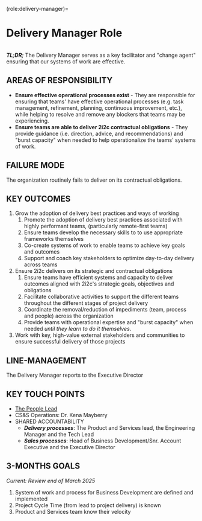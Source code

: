 (role:delivery-manager)=
# Delivery Manager Role

```{role} Delivery Manager

```

**_TL;DR;_** The Delivery Manager serves as a key facilitator and "change agent" ensuring that our systems of work are effective.

## AREAS OF RESPONSIBILITY

-   **Ensure effective operational processes exist** - They are responsible for ensuring that teams' have effective operational processes (e.g. task management, refinement, planning, continuous improvement, etc.), while helping to resolve and remove any blockers that teams may be experiencing.
-   **Ensure teams are able to deliver 2i2c contractual obligations** - They provide guidance (i.e. direction, advice, and recommendations) and "burst capacity" when needed to help operationalize the teams' systems of work.

## FAILURE MODE

The organization routinely fails to deliver on its contractual obligations.

## KEY OUTCOMES

1. Grow the adoption of delivery best practices and ways of working
    1. Promote the adoption of delivery best practices associated with highly performant teams, (particularly remote-first teams)
    2. Ensure teams develop the necessary skills to to use appropriate frameworks themselves
    3. Co-create systems of work to enable teams to achieve key goals and outcomes
    4. Support and coach key stakeholders to optimize day-to-day delivery across teams
2. Ensure 2i2c delivers on its strategic and contractual obligations
    1. Ensure teams have efficient systems and capacity to deliver outcomes aligned with 2i2c's strategic goals, objectives and obligations
    2. Facilitate collaborative activities to support the different teams throughout the different stages of project delivery
    3. Coordinate the removal/reduction of impediments (team, process and people) across the organization
    4. Provide teams with operational expertise and "burst capacity" when needed _until they learn to do it themselves_.
3. Work with key, high-value external stakeholders and communities to ensure successful delivery of those projects

## LINE-MANAGEMENT

The Delivery Manager reports to the Executive Director

## KEY TOUCH POINTS

-   [The People Lead](role-people-lead.md)
-   CS&S Operations: Dr. Kena Mayberry
-   SHARED ACCOUNTABILITY
    -   **_Delivery processes_**: The Product and Services lead, the Engineering Manager and the Tech Lead
    -   **_Sales processes_**: Head of Business Development/Snr. Account Executive and the Executive Director

## 3-MONTHS GOALS

_Current: Review end of March 2025_

1. System of work and process for Business Development are defined and implemented
2. Project Cycle Time (from lead to project delivery) is known
3. Product and Services team know their velocity
